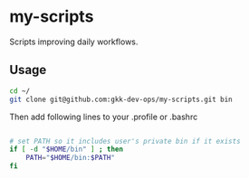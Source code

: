 # my-scripts

Scripts improving daily workflows.

## Usage

```bash
cd ~/
git clone git@github.com:gkk-dev-ops/my-scripts.git bin
```

Then add following lines to your .profile or .bashrc

```bash

# set PATH so it includes user's private bin if it exists
if [ -d "$HOME/bin" ] ; then
    PATH="$HOME/bin:$PATH"
fi

```
